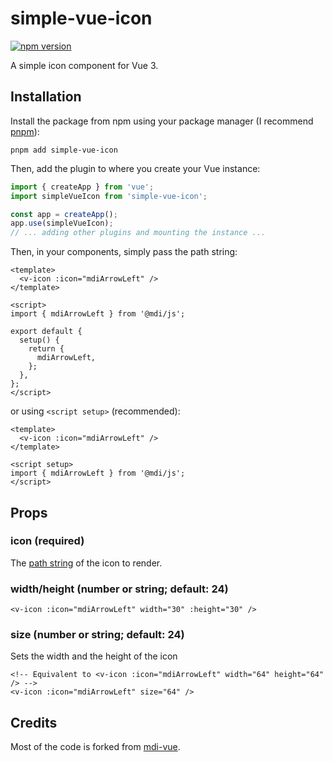 # simple-vue-icon

[![npm version](https://badge.fury.io/js/simple-vue-icon.svg)](https://badge.fury.io/js/simple-vue-icon)

A simple icon component for Vue 3.

## Installation

Install the package from npm using your package manager (I recommend [pnpm](https://pnpm.io/)):

```shell
pnpm add simple-vue-icon
```

Then, add the plugin to where you create your Vue instance:

```typescript
import { createApp } from 'vue';
import simpleVueIcon from 'simple-vue-icon';

const app = createApp();
app.use(simpleVueIcon);
// ... adding other plugins and mounting the instance ...
```

Then, in your components, simply pass the path string:

```vue
<template>
  <v-icon :icon="mdiArrowLeft" />
</template>

<script>
import { mdiArrowLeft } from '@mdi/js';

export default {
  setup() {
    return {
      mdiArrowLeft,
    };
  },
};
</script>
```

or using `<script setup>` (recommended):

```vue
<template>
  <v-icon :icon="mdiArrowLeft" />
</template>

<script setup>
import { mdiArrowLeft } from '@mdi/js';
</script>
```

## Props

### icon (required)

The [path string](https://developer.mozilla.org/en-US/docs/Web/SVG/Attribute/d) of the icon to render.

### width/height (number or string; default: 24)

```vue
<v-icon :icon="mdiArrowLeft" width="30" :height="30" />
```

### size (number or string; default: 24)

Sets the width and the height of the icon

```vue
<!-- Equivalent to <v-icon :icon="mdiArrowLeft" width="64" height="64" /> -->
<v-icon :icon="mdiArrowLeft" size="64" />
```

## Credits

Most of the code is forked from [mdi-vue](https://github.com/therufa/mdi-vue).
